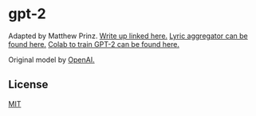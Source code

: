 # gpt-2
Adapted by Matthew Prinz. [Write up linked here.](https://medium.com/@strawnsc/rap-god-or-machine-edac8891e119) [Lyric aggregator can be found here.](https://colab.research.google.com/drive/1497sUschgEUOzt3CkgNlqAaDVWIObeq1?usp=sharing) [Colab to train GPT-2 can be found here.](https://colab.research.google.com/drive/15ZvHg7Uz7znir2hjSTyW9I_oT_sg12sr?usp=sharing)

Original model by [OpenAI.](https://openai.com/blog/better-language-models/)

## License

[MIT](./LICENSE)
